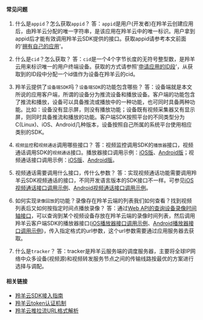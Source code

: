 #### 常见问题

1. 什么是`appid`？怎么获取`appid`？
答：`appid`是用户(开发者)在羚羊云创建应用后，由羚羊云分配的唯一字符串，是该应用在羚羊云中的唯一标识。用户拿到appid后才能有效调用羚羊云SDK提供的接口。获取appid请参考本文前面的'[拥有自己的应用](http://doc.topvdn.com/api/index.html#!public-doc/createapp.md)'。

2. 什么是`cid`？怎么获取？
答：`cid`是一个4个字节长度的无符号整型数，是羚羊云用来标识唯一的用户终端设备。获取的方式请参照'[申请应用的ID段](http://doc.topvdn.com/api/index.html#!public-doc/createids.md)'，从获取到的ID段中分配一个id值作为设备在羚羊云的cid。

3. 羚羊云提供了`设备端SDK`吗？`设备端SDK`的功能包含哪些？
答：设备端就是本文所说的应用客户端，所谓的设备分为推流设备和播放设备。客户端的功能包含了推流和播放，设备可以具备推流或播放中的一种功能，也可同时具备两种功能。比如：设备没有显示屏，则没有播放功能；设备既有视频采集器又有显示屏，则同时具备推流和播放的功能。客户端SDK按照平台的不同类型分为C(Linux)、iOS、Android几种版本，设备按照自己所属的系统平台使用相应类别的SDK。

4. `视频监控`和`视频通话`调用哪些接口？
答：视频监控调用SDK的`播放器`接口，视频通话调用SDK的`视频通话`接口。播放器接口调用示例：[iOS版](http://doc.topvdn.com/api/index.html#!public-doc/SDK-iOS/ios_guide_player.md)、[Android版](http://doc.topvdn.com/api/index.html#!public-doc/SDK-Android/android_guide_player.md)；视频通话接口调用示例：[iOS版](http://doc.topvdn.com/api/index.html#!public-doc/SDK-iOS/ios_guide_facetime.md)、[Android版](http://doc.topvdn.com/api/index.html#!public-doc/SDK-Android/android_guide_facetime.md)。

5. 视频通话需要调用什么接口，传什么参数？
答：实现视频通话功能需要调用羚羊云SDK视频通话的接口，不同开发语言版本的SDK接口不一样。可参见[iOS视频通话接口调用示例](http://doc.topvdn.com/api/index.html#!public-doc/SDK-iOS/ios_guide_facetime.md)、[Android视频通话接口调用示例](http://doc.topvdn.com/api/index.html#!public-doc/SDK-Android/android_guide_facetime.md)。

6. 如何实现`录像回放`的功能？录像存在羚羊云端的列表我们如何查看？找到视频列表后又如何按指定时间点播放录像？
答：通过[Web API的查询设备录像时间轴接口](http://doc.topvdn.com/api/index.html#!public-doc/Web-API/web_api_v2_record_loop.md)，可以查询到某个视频设备存放在羚羊云端的录像时间列表，然后调用羚羊云客户端SDK的播放器接口([iOS播放器接口调用示例](http://doc.topvdn.com/api/index.html#!public-doc/SDK-iOS/ios_guide_player.md)、[Android播放器接口调用示例](http://doc.topvdn.com/api/index.html#!public-doc/SDK-Android/android_guide_player.md))，传入指定格式的url参数，这个url参数需要通过应用服务器去获取。

7. 什么是`tracker`？
答：tracker是羚羊云服务端的调度服务器，主要将全球IP网络中众多设备(视频源)和视频转发服务节点之间的传输线路按最优的方案进行选择与调配。

#### 相关链接
- [羚羊云SDK接入指南](http://doc.topvdn.com/api/index.html#!public-doc/start_joinup.md)
- [羚羊云token认证机制](http://doc.topvdn.com/api/index.html#!public-doc/token_format.md)
- [羚羊云推拉流URL格式解析](http://doc.topvdn.com/api/index.html#!public-doc/url_format.md)
